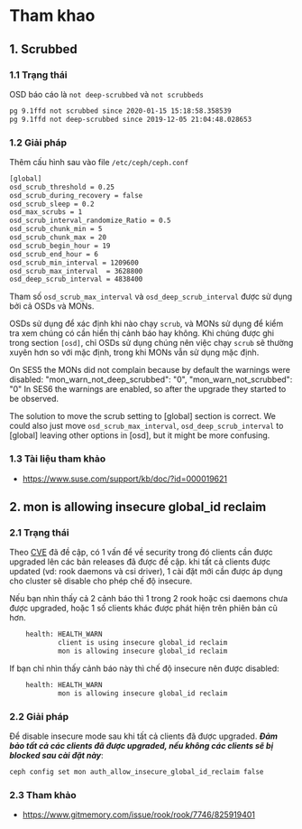 # Tham khao

## 1. Scrubbed

### 1.1 Trạng thái
OSD báo cáo là `not deep-scrubbed` và `not scrubbeds`

```sh
pg 9.1ffd not scrubbed since 2020-01-15 15:18:58.358539
pg 9.1ffd not deep-scrubbed since 2019-12-05 21:04:48.028653
```
### 1.2 Giải pháp

Thêm cấu hình sau vào file `/etc/ceph/ceph.conf`
```sh
[global]
osd_scrub_threshold = 0.25
osd_scrub_during_recovery = false
osd_scrub_sleep = 0.2
osd_max_scrubs = 1
osd_scrub_interval_randomize_Ratio = 0.5
osd_scrub_chunk_min = 5
osd_scrub_chunk_max = 20
osd_scrub_begin_hour = 19
osd_scrub_end_hour = 6
osd_scrub_min_interval = 1209600
osd_scrub_max_interval  = 3628800
osd_deep_scrub_interval = 4838400
```

Tham số `osd_scrub_max_interval` và `osd_deep_scrub_interval` được sử dụng bởi cả OSDs và MONs.

OSDs sử dụng để xác định khi nào chạy `scrub`, và MONs sử dụng để kiểm tra xem chúng có cần hiển thị cảnh báo hay không. Khi chúng được ghi trong section `[osd]`, chỉ OSDs sử dụng chúng nên việc chạy `scrub` sẽ thường xuyên hơn so với mặc định, trong khi MONs vẫn sử dụng mặc định.

On SES5 the MONs did not complain because by default the warnings were disabled: "mon_warn_not_deep_scrubbed": "0", "mon_warn_not_scrubbed": "0" 
In SES6 the warnings are enabled, so after the upgrade they started to be observed.

The solution to move the scrub setting to [global] section is correct.
We could also just move `osd_scrub_max_interval`, `osd_deep_scrub_interval` to [global] leaving other options in [osd], but it might be more confusing.

### 1.3 Tài liệu tham khảo
- https://www.suse.com/support/kb/doc/?id=000019621

## 2. mon is allowing insecure global_id reclaim

### 2.1 Trạng thái
Theo [CVE](https://docs.ceph.com/en/latest/security/CVE-2021-20288/) đã đề cập, có 1 vấn để về security trong đó clients cần được upgraded lên các bản releases đã được đề cập. khi tất cả clients được updated (vd: rook daemons và csi driver), 1 cài đặt mới cần được áp dụng cho cluster sẽ disable cho phép chế độ insecure.

Nếu bạn nhìn thấy cả 2 cảnh báo thì 1 trong 2 rook hoặc csi daemons chưa được upgraded, hoặc 1 số clients khác được phát hiện trên phiên bản cũ hơn.

```sh
    health: HEALTH_WARN
            client is using insecure global_id reclaim
            mon is allowing insecure global_id reclaim
```

If bạn chỉ nhìn thấy cảnh báo này thì chế độ insecure nên được disabled:

```sh
    health: HEALTH_WARN
            mon is allowing insecure global_id reclaim
```

### 2.2 Giải pháp

Để disable insecure mode sau khi tất cả clients đã được upgraded. ***Đảm bảo tất cả các clients đã được upgraded, nếu không các clients sẽ bị blocked sau cài đặt này***:

```sh
ceph config set mon auth_allow_insecure_global_id_reclaim false
```

### 2.3 Tham khảo
- https://www.gitmemory.com/issue/rook/rook/7746/825919401